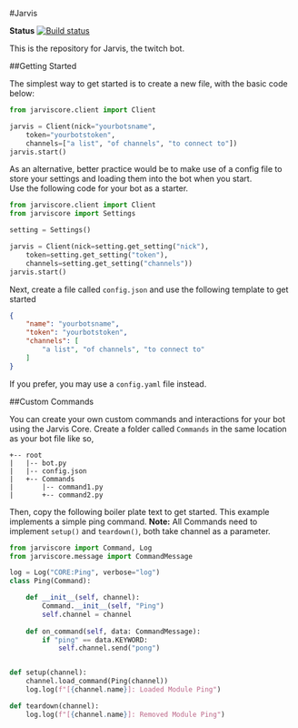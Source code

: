 #Jarvis 

**Status**
[![Build status](https://dev.azure.com/cubbei/JarvisCore/_apis/build/status/JarvisCore-PiP%20Publish)](https://dev.azure.com/cubbei/JarvisCore/_build/latest?definitionId=1)


This is the repository for Jarvis, the twitch bot.

##Getting Started

The simplest way to get started is to create a new file, with the basic code below:

```python
from jarviscore.client import Client

jarvis = Client(nick="yourbotsname", 
    token="yourbotstoken",
    channels=["a list", "of channels", "to connect to"])
jarvis.start()
```

As an alternative, better practice would be to make use of a config file to store your settings and loading them into the bot when you start.  
Use the following code for your bot as a starter.
```python
from jarviscore.client import Client
from jarviscore import Settings

setting = Settings()

jarvis = Client(nick=setting.get_setting("nick"), 
    token=setting.get_setting("token"),
    channels=setting.get_setting("channels"))
jarvis.start()
```
Next, create a file called `config.json` and use the following template to get started
```json
{
    "name": "yourbotsname",
    "token": "yourbotstoken",
    "channels": [
        "a list", "of channels", "to connect to"
    ]
}
```
If you prefer, you may use a `config.yaml` file instead.

##Custom Commands

You can create your own custom commands and interactions for your bot using the Jarvis Core. 
Create a folder called `Commands` in the same location as your bot file like so,
```
+-- root
|   |-- bot.py
|   |-- config.json
|   +-- Commands
|       |-- command1.py
|       +-- command2.py
```

Then, copy the following boiler plate text to get started. This example implements a simple ping command.
**Note:** All Commands need to implement `setup()` and `teardown()`, both take channel as a parameter.

```python
from jarviscore import Command, Log
from jarviscore.message import CommandMessage

log = Log("CORE:Ping", verbose="log")
class Ping(Command):

    def __init__(self, channel):
        Command.__init__(self, "Ping")
        self.channel = channel
    
    def on_command(self, data: CommandMessage):
        if "ping" == data.KEYWORD:
            self.channel.send("pong")


def setup(channel):
    channel.load_command(Ping(channel))
    log.log(f"[{channel.name}]: Loaded Module Ping")

def teardown(channel):
    log.log(f"[{channel.name}]: Removed Module Ping")

```